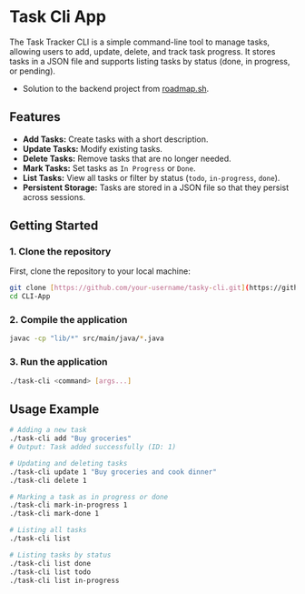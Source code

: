# Task Cli App
The Task Tracker CLI is a simple command-line tool to manage tasks, allowing users to add, update, delete, and track task progress. It stores tasks in a JSON file and supports listing tasks by status (done, in progress, or pending).
- Solution to the backend project from [roadmap.sh](https://roadmap.sh/projects/task-tracker).

## Features

- **Add Tasks:** Create tasks with a short description.
- **Update Tasks:** Modify existing tasks.
- **Delete Tasks:** Remove tasks that are no longer needed.
- **Mark Tasks:** Set tasks as `In Progress` or `Done`.
- **List Tasks:** View all tasks or filter by status (`todo`, `in-progress`, `done`).
- **Persistent Storage:** Tasks are stored in a JSON file so that they persist across sessions.

## Getting Started

### 1. Clone the repository

First, clone the repository to your local machine:

```bash
git clone [https://github.com/your-username/tasky-cli.git](https://github.com/Mohamed-Hassan-yahya/CLI-App.git)
cd CLI-App
```

### 2. Compile the application

```bash
javac -cp "lib/*" src/main/java/*.java
```

### 3. Run the application

```bash
./task-cli <command> [args...]
```

## Usage Example

```bash
# Adding a new task
./task-cli add "Buy groceries"
# Output: Task added successfully (ID: 1)

# Updating and deleting tasks
./task-cli update 1 "Buy groceries and cook dinner"
./task-cli delete 1

# Marking a task as in progress or done
./task-cli mark-in-progress 1
./task-cli mark-done 1

# Listing all tasks
./task-cli list

# Listing tasks by status
./task-cli list done
./task-cli list todo
./task-cli list in-progress
```

